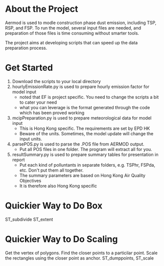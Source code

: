 # About the Project
Aermod is used to modle construction phase dust emission, including TSP, RSP, and FSP. To run the model, several input files are needed, and preparation of those files is time consuming without smarter tools. 

The project aims at developing scripts that can speed up the data preparation process.

# Get Started

1. Download the scripts to your local directory
2. hourlyEmissionRate.py is used to prepare hourly emission factor for model input
    * noted that EF is project specific. You need to change the scripts a bit to cater your need
    * what you can leverage is the format generated through the code which has been proved working
3. mcipPreparation.py is used to prepare meteorological data for model input
    * This is Hong Kong specific. The requirements are set by EPD HK
    * Beware of the units. Sometimes, the model update will change the input units.
4. parsePOS.py is used to parse the .POS file from AERMOD output.
    * Put all POS files in one folder. The program will extract all for you.
5. resultSummary.py is used to prepare summary tables for presentation in report
    * Put each kind of polluntants in separate folders, e.g. TSPhr, FSPda, etc. Don't put them all together.
    * The summary parameters are based on Hong Kong Air Quality Objectives
    * It is therefore also Hong Kong specific
    
# Quickier Way to Do Box
ST_subdivide
ST_extent

# Quickier Way to Do Scaling
Get the vertex of polygons. Find the closer points to a particilar point. Scale the rectangles using the closer point as anchor.
ST_dumppoints, ST_scale

